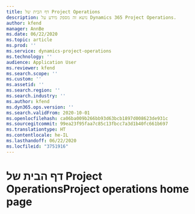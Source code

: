 ```yaml
---
title: דף הבית של Project Operations
description: נושא זה מספק מידע על Dynamics 365 Project Operations.
author: kfend
manager: AnnBe
ms.date: 06/22/2020
ms.topic: article
ms.prod: ''
ms.service: dynamics-project-operations
ms.technology: ''
audience: Application User
ms.reviewer: kfend
ms.search.scope: ''
ms.custom: ''
ms.assetid: ''
ms.search.region: ''
ms.search.industry: ''
ms.author: kfend
ms.dyn365.ops.version: ''
ms.search.validFrom: 2020-10-01
ms.openlocfilehash: ca06ba009b266bb93d63bcb1897d008623de931c
ms.sourcegitcommit: 99ea23f95faa7c85c13fbcc7a3d1b40fc661b697
ms.translationtype: HT
ms.contentlocale: he-IL
ms.lasthandoff: 06/22/2020
ms.locfileid: "3751916"
---
```

# <a name="project-operations-home-page"></a><span data-ttu-id="bfe20-103">דף הבית של Project Operations</span><span class="sxs-lookup"><span data-stu-id="bfe20-103">Project operations home page</span></span>
